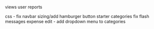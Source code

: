 
views
  user reports

css - fix navbar sizing/add hamburger button
starter categories
fix flash messages
expense edit - add dropdown menu to categories
